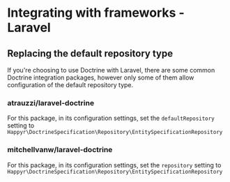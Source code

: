 # Integrating with frameworks - Laravel

## Replacing the default repository type

If you're choosing to use Doctrine with Laravel, there are some common Doctrine integration packages, however only some of them allow configuration of the default repository type.

### atrauzzi/laravel-doctrine

For this package, in its configuration settings, set the `defaultRepository` setting to `Happyr\DoctrineSpecification\Repository\EntitySpecificationRepository`

###  mitchellvanw/laravel-doctrine

For this package, in its configuration settings, set the `repository` setting to `Happyr\DoctrineSpecification\Repository\EntitySpecificationRepository`

